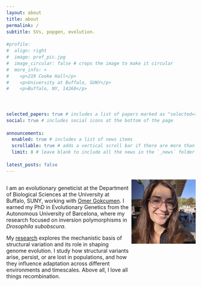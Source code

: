 ```yaml
---
layout: about
title: about
permalink: /
subtitle: SVs, popgen, evolution.

#profile:
#  align: right
#  image: prof_pic.jpg
#  image_circular: false # crops the image to make it circular
#  more_info: >
#    <p>219 Cooke Hall</p>
#    <p>University at Buffalo, SUNY</p>
#    <p>Buffalo, NY, 14260</p>



selected_papers: true # includes a list of papers marked as "selected={true}"
social: true # includes social icons at the bottom of the page

announcements:
  enabled: true # includes a list of news items
  scrollable: true # adds a vertical scroll bar if there are more than 3 news items
  limit: 8 # leave blank to include all the news in the `_news` folder

latest_posts: false 
---
```


<div style="width: 65%; float: left;">
    <p>
    I am an evolutionary geneticist at the Department of Biological Sciences at the University at Buffalo, SUNY, working with <a href="https://gokcumenlab.org/">Omer Gokcumen</a>. I earned my PhD in Evolutionary Genetics from the Autonomous University of Barcelona, where my research focused on inversion polymorphisms in <em>Drosophila subobscura</em>.
</p>
<p>
    My <a href="https://biolevol.github.io/projects/">research</a> explores the mechanistic basis of structural variation and its role in shaping genome evolution. I study how structural variants arise, persist, or are lost in populations, and how they influence adaptation across different environments and timescales. Above all, I love all things recombination.
</p>
</div>

<div style="width: 34%; float: right;">
    <img src="../assets/img/profile.jpg" width="360" style="display: block; margin: auto; margin-bottom: 20px;">
</div>

<div style="clear: both;"></div>
